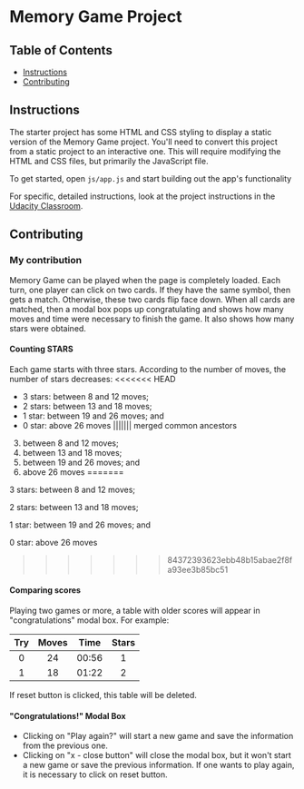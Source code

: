 # Memory Game Project

## Table of Contents

* [Instructions](#instructions)
* [Contributing](#contributing)

## Instructions

The starter project has some HTML and CSS styling to display a static version of the Memory Game project. You'll need to convert this project from a static project to an interactive one. This will require modifying the HTML and CSS files, but primarily the JavaScript file.

To get started, open `js/app.js` and start building out the app's functionality

For specific, detailed instructions, look at the project instructions in the [Udacity Classroom](https://classroom.udacity.com/me).

## Contributing

### My contribution

Memory Game can be played when the page is completely loaded. Each turn, one player can click on two cards. If they have the same symbol, then gets a match. Otherwise, these two cards flip face down.
When all cards are matched, then a modal box pops up congratulating and shows how many moves and time were necessary to finish the game. It also shows how many stars were obtained.

#### Counting STARS
Each game starts with three stars. According to the number of moves, the number of stars decreases:
<<<<<<< HEAD

- 3 stars: between 8 and 12 moves;
- 2 stars: between 13 and 18 moves;
- 1 star: between 19 and 26 moves; and
- 0 star: above 26 moves
||||||| merged common ancestors
3. between 8 and 12 moves;
2. between 13 and 18 moves;
1. between 19 and 26 moves; and
0. above 26 moves
=======

3 stars: between 8 and 12 moves;

2 stars: between 13 and 18 moves;

1 star: between 19 and 26 moves; and

0 star: above 26 moves
>>>>>>> 84372393623ebb48b15abae2f8fa93ee3b85bc51

#### Comparing scores
Playing two games or more, a table with older scores will appear in "congratulations" modal box. For example:

| Try | Moves | Time | Stars |
|:---:| :---: |:---: | :---: |
|  0  |   24  |00:56 |   1   |
|  1  |   18  |01:22 |   2   |

If reset button is clicked, this table will be deleted.

#### "Congratulations!" Modal Box
- Clicking on "Play again?" will start a new game and save the information from the previous one.
- Clicking on "x - close button" will close the modal box, but it won't start a new game or save the previous information. If one wants to play again, it is necessary to click on reset button.
